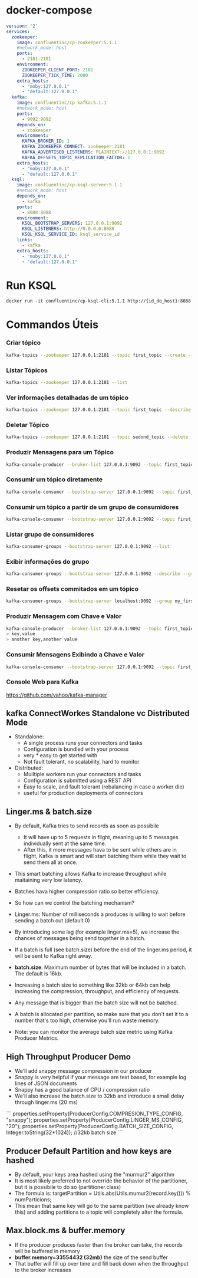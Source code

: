 # docker-compose

```yml
version: '2'
services:
  zookeeper:
    image: confluentinc/cp-zookeeper:5.1.1
    #network_mode: host
    ports:
      - 2181:2181
    environment:
      ZOOKEEPER_CLIENT_PORT: 2181
      ZOOKEEPER_TICK_TIME: 2000
    extra_hosts:
      - "moby:127.0.0.1"
      - "default:127.0.0.1"
  kafka:
    image: confluentinc/cp-kafka:5.1.1
    #network_mode: host
    ports:
      - 9092:9092
    depends_on:
      - zookeeper
    environment:
      KAFKA_BROKER_ID: 1
      KAFKA_ZOOKEEPER_CONNECT: zookeeper:2181
      KAFKA_ADVERTISED_LISTENERS: PLAINTEXT://127.0.0.1:9092
      KAFKA_OFFSETS_TOPIC_REPLICATION_FACTOR: 1
    extra_hosts:
      - "moby:127.0.0.1"
      - "default:127.0.0.1"
  ksql:
    image: confluentinc/cp-ksql-server:5.1.1
    #network_mode: host
    depends_on:
      - kafka
    ports:
      - 8088:8088
    environment:
      KSQL_BOOTSTRAP_SERVERS: 127.0.0.1:9092
      KSQL_LISTENERS: http://0.0.0.0:8088
      KSQL_KSQL_SERVICE_ID: ksql_service_id
    links:
      - kafka
    extra_hosts:
      - "moby:127.0.0.1"
      - "default:127.0.0.1"
```

# Run KSQL 
```
docker run -it confluentinc/cp-ksql-cli:5.1.1 http://{id_do_host}:8088
```

# Commandos Úteis

### Criar tópico

```bash 
kafka-topics --zookeeper 127.0.0.1:2181 --topic first_topic --create --partitions 3 --replication-factor 1
```

### Listar Tópicos

```bash 
kafka-topics --zookeeper 127.0.0.1:2181 --list
```

### Ver informações detalhadas de um tópico

```bash 
kafka-topics --zookeeper 127.0.0.1:2181 --topic first_topic --describe
```

### Deletar Tópico
```bash 
kafka-topics --zookeeper 127.0.0.1:2181 --topic sedond_topic --delete
```

### Produzir Mensagens para um Tópico
```bash 
kafka-console-producer --broker-list 127.0.0.1:9092 --topic first_topic
```

### Consumir um tópico diretamente
```bash 
kafka-console-consumer --bootstrap-server 127.0.0.1:9092 --topic first_topic
```

### Consumir um tópico a partir de um grupo de consumidores
```bash 
kafka-console-consumer --bootstrap-server 127.0.0.1:9092 --topic first_topic --group my_first_group
```

### Listar grupo de consumidores
```bash 
kafka-consumer-groups --bootstrap-server 127.0.0.1:9092 --list
```

### Exibir informações do grupo
```bash 
kafka-consumer-groups --bootstrap-server 127.0.0.1:9092 --describe --group my_first_group
```

### Resetar os offsets commitados em um tópico
```bash 
kafka-consumer-groups --bootstrap-server localhost:9092 --group my_first_group --reset-offsets --to-earliest --execute --topic first_topic
```

### Produzir Mensagem com Chave e Valor
```bash 
kafka-console-producer --broker-list 127.0.0.1:9092 --topic first_topic --property parse.key=true --property key.separator=,
> key,value
> another key,another value
```

### Consumir Mensagens Exibindo a Chave e Valor
```bash 
kafka-console-consumer --bootstrap-server 127.0.0.1:9092 --topic first_topic --from-beginning --property print.key=true --property key.separator=,
```

### Console Web para Kafka
https://github.com/yahoo/kafka-manager


## kafka ConnectWorkes Standalone vc Distributed Mode
* Standalone:
    * A single process runs your connectors and tasks
    * Configuration is bundled with your process
    * very * easy to get started with
    * Not fault tolerant, no scalability, hard to monitor
* Distributed:
    * Muiltiple workers run your connectors and tasks
    * Configuration is submitted using a REST API
    * Easy to scale, and fault tolerant (rebalancing in case a worker die)
    * useful for production deployments of connectors

## Linger.ms & batch.size
* By default, Kafka tries to send records as soon as possibile
    * It will have up to 5 requests in flight, meaning up to 5 messages individually sent at the same time.
    * After this, it more messages hava to be sent while others are in flight, Kafka is smart and will start batching 
them while they wait to send them all at once.
* This smart batching allows Kafka to increase throughput while maitaining very low latency.
* Batches hava higher compression ratio so better efficiency.

* So how can we control the batching mechanism?
* Linger.ms: Number of milliseconds a produces is willing to wait before sending a batch out (default 0)
* By introducing some lag (for example linger.ms=5), we increase the chances of messages being
send together in a batch.
* If a batch is full (see batch.size) before the end of the linger.ms period, it will be sent to 
Kafka right away.
* **batch.size**: Maximum number of bytes that will be included in a batch. The default is 16kb.
* Increasing a batch size to something like 32kb or 64kb can help increasing the compression, 
throughput, and efficiency of requests.
* Any message that is bigger than the batch size will not be batched.
* A batch is allocated per partition, so make sure that you don't set it to a number that's too
high, otherwise you'll run waste memory.
* Note: you can monitor the average batch size metric using Kafka Producer Metrics.

## High Throughput Producer Demo
* We'll add snappy message compression in our producer
* Snappy is very helpful if your message are text based, for example log lines of JSON documents
* Snappy has a good balance of CPU / compression ratio
* We'll also increase the batch.size to 32kb and introduce a small delay through linger.ms (20 ms)

´´´
properties.setProperty(ProducerConfig.COMPRESION_TYPE_CONFIG, "snappy");
properties.setProperty(ProducerConfig.LINGER_MS_CONFIG, "20");
properties.setProperty(ProducerConfig.BATCH_SIZE_CONFIG, Integer.toString(32*1024)); //32kb batch size
´´´

## Producer Default Partition and how keys are hashed
* By default, your keys area hashed using the "murmur2" algorithm
* It is most likely preferred to not override the behavior of the partitioner, but it is possibile
to do so (partitioner.class)
* The formula is: targetPartition = Utils.abs(Utils.mumur2(record.key())) % numParticions;
* This mean that same key will go to the same partition (we already know this) and adding
partitions to a topic will completely alter the formula.

## Max.block.ms & buffer.memory
* If the producer produces faster than the broker can take, the records will be buffered in memory
* **buffer.memory=33554432 (32mb)** the size of the send buffer
* That buffer will fill up over time and fill back down when the throughput to the broker increases

